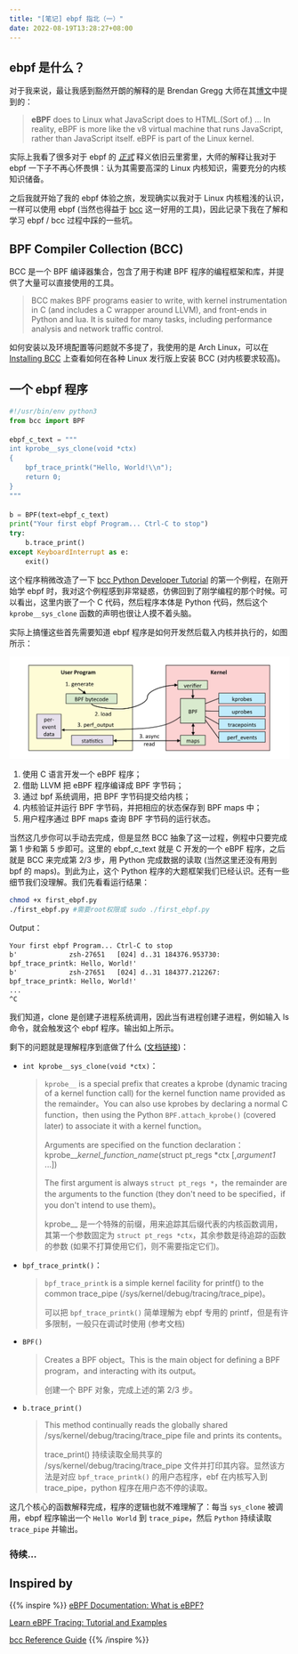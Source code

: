 ```yaml
---
title: "[笔记] ebpf 指北（一）"
date: 2022-08-19T13:28:27+08:00
---
```


## ebpf 是什么？

对于我来说，最让我感到豁然开朗的解释的是 Brendan Gregg 大师在其[博文](https://www.brendangregg.com/blog/2019-01-01/learn-ebpf-tracing.html)中提到的：

> **eBPF** does to Linux what JavaScript does to HTML.(Sort of.) … In reality, eBPF is more like the v8 virtual machine that runs JavaScript, rather than JavaScript itself. eBPF is part of the Linux kernel.

实际上我看了很多对于 ebpf 的 *[正式](https://ebpf.io/what-is-ebpf#what-is-ebpf)* 释义依旧云里雾里，大师的解释让我对于 ebpf 一下子不再心怀畏惧：认为其需要高深的 Linux 内核知识，需要充分的内核知识储备。

之后我就开始了我的 ebpf 体验之旅，发现确实以我对于 Linux 内核粗浅的认识，一样可以使用 ebpf (当然也得益于 [bcc](https://github.com/iovisor/bcc) 这一好用的工具)，因此记录下我在了解和学习 ebpf / bcc 过程中踩的一些坑。

## BPF Compiler Collection (BCC)

BCC 是一个 BPF 编译器集合，包含了用于构建 BPF 程序的编程框架和库，并提供了大量可以直接使用的工具。

> BCC makes BPF programs easier to write, with kernel instrumentation in C (and includes a C wrapper around LLVM), and front-ends in Python and lua. It is suited for many tasks, including performance analysis and network traffic control.

如何安装以及环境配置等问题就不多提了，我使用的是 Arch Linux，可以在 [Installing BCC](https://github.com/iovisor/bcc/blob/master/INSTALL.md) 上查看如何在各种 Linux 发行版上安装 BCC (对内核要求较高)。

## 一个 ebpf 程序

```python
#!/usr/bin/env python3
from bcc import BPF

ebpf_c_text = """
int kprobe__sys_clone(void *ctx)
{
    bpf_trace_printk("Hello, World!\\n");
    return 0;
}
"""

b = BPF(text=ebpf_c_text)
print("Your first ebpf Program... Ctrl-C to stop")
try:
    b.trace_print()
except KeyboardInterrupt as e:
    exit()
```

这个程序稍微改造了一下 [bcc Python Developer Tutorial](https://github.com/iovisor/bcc/blob/master/docs/tutorial_bcc_python_developer.md) 的第一个例程，在刚开始学 ebpf 时，我对这个例程感到非常疑惑，仿佛回到了刚学编程的那个时候。可以看出，这里内嵌了一个 C 代码，然后程序本体是 Python 代码，然后这个 `kprobe__sys_clone` 函数的声明也很让人摸不着头脑。

实际上搞懂这些首先需要知道 ebpf 程序是如何开发然后载入内核并执行的，如图所示：

![ebpf](ebpf.png)

1. 使用 C 语言开发一个 eBPF 程序；
2. 借助 LLVM 把 eBPF 程序编译成 BPF 字节码；
3. 通过 bpf 系统调用，把 BPF 字节码提交给内核；
4. 内核验证并运行 BPF 字节码，并把相应的状态保存到 BPF maps 中；
5. 用户程序通过 BPF maps 查询 BPF 字节码的运行状态。

当然这几步你可以手动去完成，但是显然 BCC 抽象了这一过程，例程中只要完成第 1 步和第 5 步即可。这里的 ebpf_c_text 就是 C 开发的一个 eBPF 程序，之后就是 BCC 来完成第 2/3 步，用 Python 完成数据的读取 (当然这里还没有用到 bpf 的 maps)。到此为止，这个 Python 程序的大题框架我们已经认识。还有一些细节我们没理解。我们先看看运行结果：

```bash
chmod +x first_ebpf.py
./first_ebpf.py #需要root权限或 sudo ./first_ebpf.py
```

Output：

```text
Your first ebpf Program... Ctrl-C to stop
b'             zsh-27651   [024] d..31 184376.953730: bpf_trace_printk: Hello, World!'
b'             zsh-27651   [024] d..31 184377.212267: bpf_trace_printk: Hello, World!'
...
^C
```

我们知道，clone 是创建子进程系统调用，因此当有进程创建子进程，例如输入 ls 命令，就会触发这个 ebpf 程序。输出如上所示。

剩下的问题就是理解程序到底做了什么 ([文档链接](https://github.com/iovisor/bcc/blob/master/docs/reference_guide.md))：

+ `int kprobe__sys_clone(void *ctx)`：

    > `kprobe__` is a special prefix that creates a kprobe (dynamic tracing of a kernel function call) for the kernel function name provided as the remainder。You can also use kprobes by declaring a normal C function，then using the Python `BPF.attach_kprobe()` (covered later) to associate it with a kernel function。
    >
    > Arguments are specified on the function declaration：kprobe__*kernel_function_name*(struct pt_regs *ctx [,*argument1* ...])
    >
    > The first argument is always `struct pt_regs *`，the remainder are the arguments to the function (they don't need to be specified，if you don't intend to use them)。
    >
    > kprobe__ 是一个特殊的前缀，用来追踪其后缀代表的内核函数调用，其第一个参数固定为 `struct pt_regs *ctx`，其余参数是待追踪的函数的参数 (如果不打算使用它们，则不需要指定它们)。

+ `bpf_trace_printk()`：

    > `bpf_trace_printk` is a simple kernel facility for printf() to the common trace_pipe (/sys/kernel/debug/tracing/trace_pipe)。
    >
    > 可以把 `bpf_trace_printk()` 简单理解为 ebpf 专用的 printf，但是有许多限制，一般只在调试时使用 (参考文档)

+ `BPF()`

    > Creates a BPF object。This is the main object for defining a BPF program，and interacting with its output。
    >
    > 创建一个 BPF 对象，完成上述的第 2/3 步。

+ `b.trace_print()`

    > This method continually reads the globally shared /sys/kernel/debug/tracing/trace_pipe file and prints its contents。
    >
    > trace_print() 持续读取全局共享的 /sys/kernel/debug/tracing/trace_pipe 文件并打印其内容。显然该方法是对应 `bpf_trace_printk()` 的用户态程序，ebf 在内核写入到 trace_pipe，python 程序在用户态不停的读取。

这几个核心的函数解释完成，程序的逻辑也就不难理解了：每当 `sys_clone` 被调用，ebpf 程序输出一个 `Hello World` 到 `trace_pipe`，然后 `Python` 持续读取 `trace_pipe` 并输出。

### 待续…

## Inspired by
{{% inspire %}}
[eBPF Documentation: What is eBPF?](https://ebpf.io/what-is-ebpf)

[Learn eBPF Tracing: Tutorial and Examples](https://www.brendangregg.com/blog/2019-01-01/learn-ebpf-tracing.html)

[bcc Reference Guide](https://github.com/iovisor/bcc/blob/master/docs/reference_guide.md)
{{% /inspire %}}
